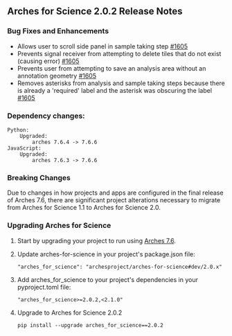 ## Arches for Science 2.0.2 Release Notes


### Bug Fixes and Enhancements

- Allows user to scroll side panel in sample taking step [#1605](https://github.com/archesproject/arches-for-science/pull/1605)
- Prevents signal receiver from attempting to delete tiles that do not exist (causing error) [#1605](https://github.com/archesproject/arches-for-science/pull/1605)
- Prevents user from attempting to save an analysis area without an annotation geometry [#1605](https://github.com/archesproject/arches-for-science/pull/1605)
- Removes asterisks from analysis and sample taking steps because there is already a 'required' label and the asterisk was obscuring the label [#1605](https://github.com/archesproject/arches-for-science/pull/1605)

### Dependency changes:

```
Python:
    Upgraded:
        arches 7.6.4 -> 7.6.6
JavaScript:
    Upgraded:
        arches 7.6.3 -> 7.6.6
```

### Breaking Changes
Due to changes in how projects and apps are configured in the final release of Arches 7.6, there are significant project alterations necessary to migrate from Arches for Science 1.1 to Arches for Science 2.0.

### Upgrading Arches for Science 
1. Start by upgrading your project to run using [Arches 7.6](https://github.com/archesproject/arches/blob/dev/7.6.x/releases/7.6.0.md#upgrading-arches). 

2. Update arches-for-science in your project's package.json file:
    ```
    "arches_for_science": "archesproject/arches-for-science#dev/2.0.x"
    ```

3. Add arches_for_science to your project's dependencies in your pyproject.toml file:
    ```
    "arches_for_science>=2.0.2,<2.1.0"
    ```

4. Upgrade to Arches for Science 2.0.2
    ```
    pip install --upgrade arches_for_science==2.0.2
    ```



